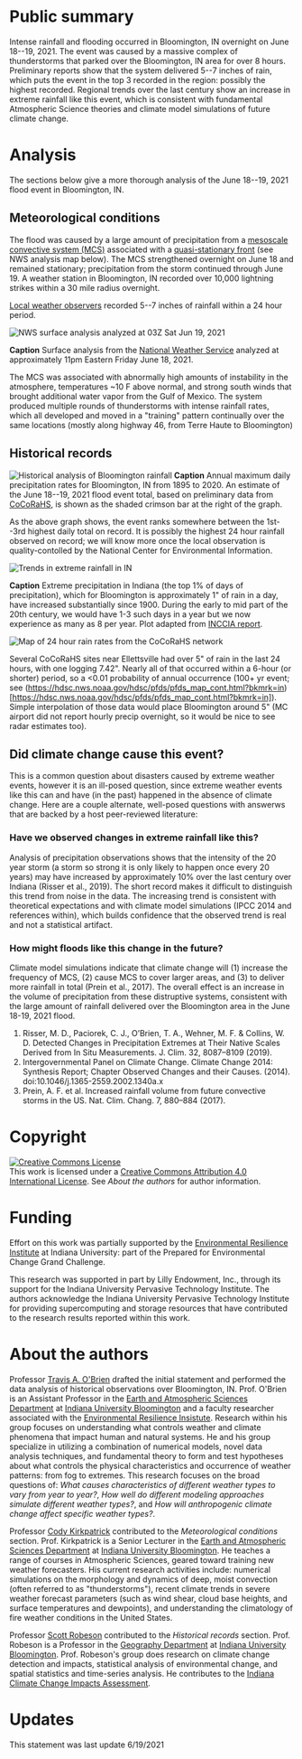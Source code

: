 # Public summary
Intense rainfall and flooding occurred in Bloomington, IN overnight on June 18--19, 2021.  The event was caused by a massive complex of thunderstorms that parked over the Bloomington, IN area for over 8 hours.  Preliminary reports show that the system delivered 5--7 inches of rain, which puts the event in the top 3 recorded in the region: possibly the highest recorded.  Regional trends over the last century show an increase in extreme rainfall like this event, which is consistent with fundamental Atmospheric Science theories and climate model simulations of future climate change.

# Analysis
The sections below give a more thorough analysis of the June 18--19, 2021 flood event in Bloomington, IN. 

## Meteorological conditions
The flood was caused by a large amount of precipitation from a [mesoscale convective system (MCS)](https://glossary.ametsoc.org/wiki/Mesoscale_convective_system) associated with a [quasi-stationary front](https://glossary.ametsoc.org/wiki/Quasi-stationary_front) (see NWS analysis map below).  The MCS strengthened overnight on June 18 and remained stationary; precipitation from the storm continued through June 19.  A weather station in Bloomington, IN recorded over 10,000 lightning strikes within a 30 mile radius overnight.

[Local weather observers](https://maps.cocorahs.org/?maptype=precip&units=us&base=std&cp=BluYlwRed&datetype=daily&displayna=0&date=2021-06-19&key=dynamic&overlays=state,county&bbox=-87.06115722656251,38.9524673652846,-86.0723876953125,39.3995914050189) recorded 5--7 inches of rainfall within a 24 hour period.

![NWS surface analysis analyzed at 03Z Sat Jun 19, 2021](namussfc03wbg.gif)

**Caption** Surface analysis from the [National Weather Service](https://weather.gov) analyzed at approximately 11pm Eastern Friday June 18, 2021.

The MCS was associated with abnormally high amounts of instability in the atmosphere, temperatures ~10 F above normal, and strong south winds that brought additional water vapor from the Gulf of Mexico.  The system produced multiple rounds of thunderstorms with intense rainfall rates, which all developed and moved in a "training" pattern continually over the same locations (mostly along highway 46, from Terre Haute to Bloomington)

## Historical records
![Historical analysis of Bloomington rainfall](bloomington_rx1day_19Jun2021.png)
**Caption** Annual maximum daily precipitation rates for Bloomington, IN from 1895 to 2020.  An estimate of the June 18--19, 2021 flood event total, based on preliminary data from [CoCoRaHS](https://maps.cocorahs.org/?maptype=precip&units=us&base=std&cp=BluYlwRed&datetype=daily&displayna=0&date=2021-06-19&key=dynamic&overlays=state,county&bbox=-87.06115722656251,38.9524673652846,-86.0723876953125,39.3995914050189), is shown as the shaded crimson bar at the right of the graph.  

As the above graph shows, the event ranks somewhere between the 1st--3rd highest daily total on record. It is possibly the highest 24 hour rainfall observed on record; we will know more once the local observation is quality-contolled by the National Center for Environmental Information.


![Trends in extreme rainfall in IN](extreme_trend_fig.png)

**Caption** Extreme precipitation in Indiana (the top 1% of days of precipitation), which for Bloomington is approximately 1" of rain in a day, have increased substantially since 1900. During the early to mid part of the 20th century, we would have 1-3 such days in a year but we now experience as many as 8 per year. Plot adapted from [INCCIA report](https://docs.lib.purdue.edu/inccia/).  


![Map of 24 hour rain rates from the CoCoRaHS network](cocorahs_jun182021.png)

Several CoCoRaHS sites near Ellettsville had over 5" of rain in the last 24 hours, with one logging 7.42". Nearly all of that occurred within a 6-hour (or shorter) period, so a <0.01 probability of annual occurrence (100+ yr event; see (https://hdsc.nws.noaa.gov/hdsc/pfds/pfds_map_cont.html?bkmrk=in)[https://hdsc.nws.noaa.gov/hdsc/pfds/pfds_map_cont.html?bkmrk=in]). Simple interpolation of those data would place Bloomington around 5" (MC airport did not report hourly precip overnight, so it would be nice to see radar estimates too).


## Did climate change cause this event?
This is a common question about disasters caused by extreme weather events, however it is an ill-posed question, since extreme weather events like this can and have (in the past) happened in the absence of climate change.  Here are a couple alternate, well-posed questions with answerws that are backed by a host peer-reviewed literature:

### Have we observed changes in extreme rainfall like this?
Analysis of precipitation observations shows that the intensity of the 20 year storm (a storm so strong it is only likely to happen once every 20 years) may have increased by approximately 10% over the last century over Indiana (Risser et al., 2019).  The short record makes it difficult to distinguish this trend from noise in the data.  The increasing trend is consistent with theoretical expectations and with climate model simulations (IPCC 2014 and references within), which builds confidence that the observed trend is real and not a statistical artifact.

### How might floods like this change in the future?
Climate model simulations indicate that climate change will (1) increase the frequency of MCS, (2)  cause MCS to cover larger areas, and (3)  to deliver more rainfall in total (Prein et al., 2017).  The overall effect is an increase in the volume of precipitation from these distruptive systems, consistent with the large amount of rainfall delivered over the Bloomington area in the June 18-19, 2021 flood.

1. Risser, M. D., Paciorek, C. J., O’Brien, T. A., Wehner, M. F. & Collins, W. D. Detected Changes in Precipitation Extremes at Their Native Scales Derived from In Situ Measurements. J. Clim. 32, 8087–8109 (2019).
2. Intergovernmental Panel on Climate Change. Climate Change 2014: Synthesis Report; Chapter Observed Changes and their Causes. (2014). doi:10.1046/j.1365-2559.2002.1340a.x
3. Prein, A. F. et al. Increased rainfall volume from future convective storms in the US. Nat. Clim. Chang. 7, 880–884 (2017).

# Copyright
<a rel="license" href="http://creativecommons.org/licenses/by/4.0/"><img alt="Creative Commons License" style="border-width:0" src="https://i.creativecommons.org/l/by/4.0/88x31.png" /></a><br /><span xmlns:dct="http://purl.org/dc/terms/" property="dct:title">This work is licensed under a <a rel="license" href="http://creativecommons.org/licenses/by/4.0/">Creative Commons Attribution 4.0 International License</a>.  See *About the authors* for author information.

# Funding

Effort on this work was partially supported by the [Environmental Resilience Institute](https://eri.iu.edu/) at Indiana University: part of the Prepared for Environmental Change Grand Challenge.
  
This research was supported in part by Lilly Endowment, Inc., through its support for the Indiana University Pervasive Technology Institute.  The authors acknowledge the Indiana University Pervasive Technology Institute for providing supercomputing and storage resources that have contributed to the research results reported within this work. 
  
# About the authors
  
Professor [Travis A. O'Brien](https://earth.indiana.edu/directory/faculty/obrien-travis.html) drafted the initial statement and performed the data analysis of historical observations over Bloomington, IN.  Prof. O'Brien is an Assistant Professor in the [Earth and Atmospheric Sciences Department](https://earth.indiana.edu/) at [Indiana University Bloomington](https://www.indiana.edu/) and a faculty researcher associated with the [Environmental Resilience Insistute](https://eri.iu.edu).  Research within his group focuses on understanding what controls weather and climate phenomena that impact human and natural systems. He and his group specialize in utilizing a combination of numerical models, novel data analysis techniques, and fundamental theory to form and test hypotheses about what controls the physical characteristics and occurrence of weather patterns: from fog to extremes. This research focuses on the broad questions of: *What causes characteristics of different weather types to vary from year to year?*,  *How well do different modeling approaches simulate different weather types?*, and *How will anthropogenic climate change affect specific weather types?*.
  
Professor [Cody Kirkpatrick](https://earth.indiana.edu/directory/faculty/kirkpatrick-cody.html) contributed to the *Meteorological conditions* section.  Prof. Kirkpatrick is a Senior Lecturer in the [Earth and Atmospheric Sciences Department](https://earth.indiana.edu/) at [Indiana University Bloomington](https://www.indiana.edu/).  He teaches a range of courses in Atmospheric Sciences, geared toward training new weather forecasters.  His current research activities include: numerical simulations on the morphology and dynamics of deep, moist convection (often referred to as "thunderstorms"), recent climate trends in severe weather forecast parameters (such as wind shear, cloud base heights, and surface temperatures and dewpoints), and understanding the climatology of fire weather conditions in the United States.

Professor [Scott Robeson](https://geography.indiana.edu/about/faculty/robeson-scott.html) contributed to the *Historical records* section.  Prof. Robeson is a Professor in the [Geography Department](https://geography.indiana.edu) at [Indiana University Bloomington](https://www.indiana.edu/).  Prof. Robeson's group does research on climate change detection and impacts, statistical analysis of environmental change, and spatial statistics and time-series analysis.  He contributes to the [Indiana Climate Change Impacts Assessment](https://docs.lib.purdue.edu/inccia/).


  
# Updates
This statement was last update 6/19/2021 
